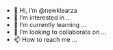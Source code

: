 - 👋 Hi, I’m @newklearza
- 👀 I’m interested in ...
- 🌱 I’m currently learning ...
- 💞️ I’m looking to collaborate on ...
- 📫 How to reach me ...

<!---
newklearza/newklearza is a ✨ special ✨ repository because its `README.md` (this file) appears on your GitHub profile.
You can click the Preview link to take a look at your changes.
--->
